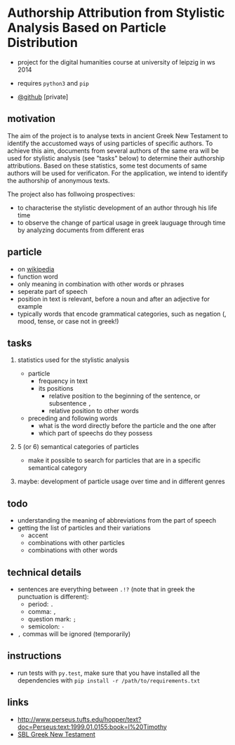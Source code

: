 # Authorship Attribution from Stylistic Analysis Based on Particle Distribution
- project for the digital humanities course at university of leipzig in ws 2014

- requires `python3` and `pip`
- [@github](https://github.com/KLINGTdotNET/dh-project-ws14) [private]

## motivation
The aim of the project is to analyse texts in ancient Greek New Testament to identify the accustomed ways of using particles of specific authors. To achieve this aim, documents from several authors of the same era will be used for stylistic analysis (see "tasks" below) to determine their authorship attributions. Based on these statistics, some test documents of same authors will be used for verificaton. For the application, we intend to identify the authorship of anonymous texts. 

The project also has follwoing prospectives: 
- to characterise the stylistic development of an author through his life time
- to observe the change of partical usage in greek lauguage through time by analyzing documents from different eras 

## particle

- on [wikipedia](http://www.wikiwand.com/en/Grammatical_particle)
- function word
- only meaning in combination with other words or phrases
- seperate part of speech
- position in text is relevant, before a noun and after an adjective for example
- typically words that encode grammatical categories, such as negation (, mood, tense, or case not in greek!)

## tasks
1. statistics used for the stylistic analysis
    - particle
        - frequency in text 
        - its positions
            - relative position to the beginning of the sentence, or subsentence `,`
            - relative position to other words
    - preceding and following words 
        - what is the word directly before the particle and the one after
        - which part of speechs do they possess
        
2. 5 (or 6) semantical categories of particles
    - make it possible to search for particles that are in a specific semantical category
3. maybe: development of particle usage over time and in different genres

## todo

- understanding the meaning of abbreviations from the part of speech
- getting the list of particles and their variations
    - accent
    - combinations with other particles
    - combinations with other words

## technical details
- sentences are everything between `.!?` (note that in greek the punctuation is different):
    - period: `.`
    - comma: `,`
    - question mark: `;`
    - semicolon: `·`
- `,` commas will be ignored (temporarily)

## instructions

- run tests with `py.test`, make sure that you have installed all the dependencies with `pip install -r /path/to/requirements.txt`

## links

- http://www.perseus.tufts.edu/hopper/text?doc=Perseus:text:1999.01.0155:book=I%20Timothy
- [SBL Greek New Testament](https://github.com/morphgnt/sblgnt)
